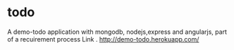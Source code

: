 # todo
A demo-todo application with mongodb, nodejs,express and angularjs, part of a recuirement process
Link . <http://demo-todo.herokuapp.com/>
